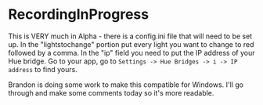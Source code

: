 # RecordingInProgress


This is VERY much in Alpha - there is a config.ini file that will need to be set up. In the "lightstochange" portion put every light you want to change to red followed by a comma. In the "ip" field you need to put the IP address of your Hue bridge. Go to your app, go to `Settings -> Hue Bridges -> i -> IP address` to find yours.

Brandon is doing some work to make this compatible for Windows. I'll go through and make some comments today so it's more readable. 
